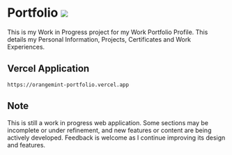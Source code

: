 # Portfolio <img src="https://img.shields.io/badge/by-OrangeMintz-016eea.svg?logo=github&labelColor=181717&">
This is my Work in Progress project for my Work Portfolio Profile. This details my Personal Information, Projects, Certificates and Work Experiences.

## Vercel Application

```url
https://orangemint-portfolio.vercel.app
```
## Note
This is still a work in progress web application. Some sections may be incomplete or under refinement, and new features 
or content are being actively developed. Feedback is welcome as I continue improving its design and features.

